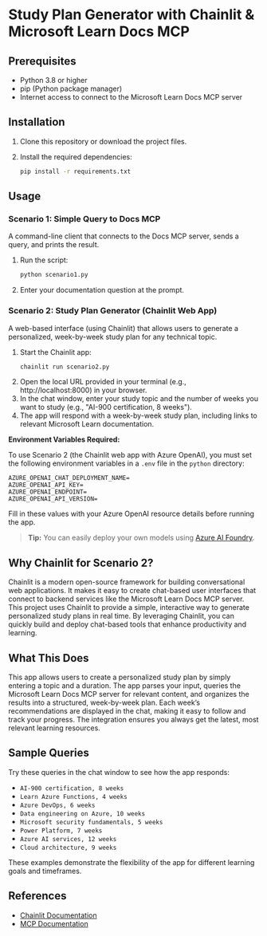 # Study Plan Generator with Chainlit & Microsoft Learn Docs MCP

## Prerequisites

- Python 3.8 or higher
- pip (Python package manager)
- Internet access to connect to the Microsoft Learn Docs MCP server

## Installation

1. Clone this repository or download the project files.
2. Install the required dependencies:

   ```bash
   pip install -r requirements.txt
   ```

## Usage

### Scenario 1: Simple Query to Docs MCP
A command-line client that connects to the Docs MCP server, sends a query, and prints the result.

1. Run the script:
   ```bash
   python scenario1.py
   ```
2. Enter your documentation question at the prompt.

### Scenario 2: Study Plan Generator (Chainlit Web App)
A web-based interface (using Chainlit) that allows users to generate a personalized, week-by-week study plan for any technical topic.

1. Start the Chainlit app:
   ```bash
   chainlit run scenario2.py
   ```
2. Open the local URL provided in your terminal (e.g., http://localhost:8000) in your browser.
3. In the chat window, enter your study topic and the number of weeks you want to study (e.g., "AI-900 certification, 8 weeks").
4. The app will respond with a week-by-week study plan, including links to relevant Microsoft Learn documentation.

**Environment Variables Required:**

To use Scenario 2 (the Chainlit web app with Azure OpenAI), you must set the following environment variables in a `.env` file in the `python` directory:

```
AZURE_OPENAI_CHAT_DEPLOYMENT_NAME=
AZURE_OPENAI_API_KEY=
AZURE_OPENAI_ENDPOINT=
AZURE_OPENAI_API_VERSION=
```

Fill in these values with your Azure OpenAI resource details before running the app.

> **Tip:** You can easily deploy your own models using [Azure AI Foundry](https://ai.azure.com/).

## Why Chainlit for Scenario 2?

Chainlit is a modern open-source framework for building conversational web applications. It makes it easy to create chat-based user interfaces that connect to backend services like the Microsoft Learn Docs MCP server. This project uses Chainlit to provide a simple, interactive way to generate personalized study plans in real time. By leveraging Chainlit, you can quickly build and deploy chat-based tools that enhance productivity and learning.

## What This Does

This app allows users to create a personalized study plan by simply entering a topic and a duration. The app parses your input, queries the Microsoft Learn Docs MCP server for relevant content, and organizes the results into a structured, week-by-week plan. Each week’s recommendations are displayed in the chat, making it easy to follow and track your progress. The integration ensures you always get the latest, most relevant learning resources.

## Sample Queries

Try these queries in the chat window to see how the app responds:

- `AI-900 certification, 8 weeks`
- `Learn Azure Functions, 4 weeks`
- `Azure DevOps, 6 weeks`
- `Data engineering on Azure, 10 weeks`
- `Microsoft security fundamentals, 5 weeks`
- `Power Platform, 7 weeks`
- `Azure AI services, 12 weeks`
- `Cloud architecture, 9 weeks`

These examples demonstrate the flexibility of the app for different learning goals and timeframes.

## References

- [Chainlit Documentation](https://docs.chainlit.io/)
- [MCP Documentation](https://github.com/MicrosoftDocs/mcp)
